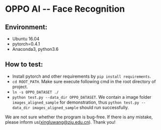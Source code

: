 # OPPO AI -- Face Recognition

## Environment:

- Ubuntu 16.04
- pytorch=0.4.1 
- Anaconda3, python3.6  
 
## How to test: 

- Install pytorch and other requirements by `pip install requirements`. 
- `cd ROOT_PATH`. Make sure execute following cmd in the root directory of project. 
- `ln -s OPPO_DATASET ./`
- `python test.py --data_dir OPPO_DATASET`. We contain a image folder `images_aligned_sample` for demonstration, thus `python test.py --data_dir images_aligned_sample` should run successfully. 

We are not sure whether the program is bug-free. If there is any mistake, please inform us(xingluwang@zju.edu.cn). Thank you!
